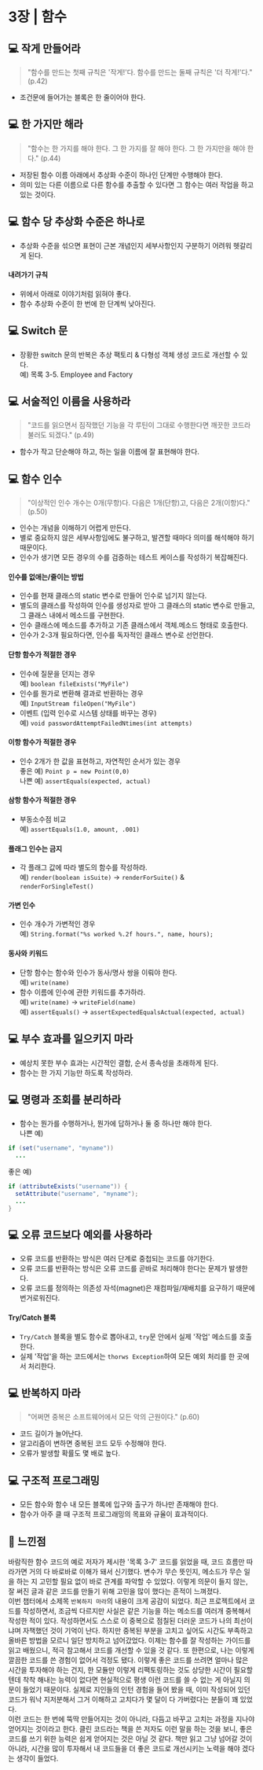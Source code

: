 # 3장 | 함수

## 💻 작게 만들어라

> "함수를 만드는 첫째 규칙은 '작게!'다. 함수를 만드는 둘째 규칙은 '더 작게!'다." (p.42)

* 조건문에 들어가는 블록은 한 줄이어야 한다.

## 💻 한 가지만 해라

> "함수는 한 가지를 해야 한다. 그 한 가지를 잘 해야 한다. 그 한 가지만을 해야 한다." (p.44)

* 저장된 함수 이름 아래에서 추상화 수준이 하나인 단계만 수행해야 한다.
* 의미 있는 다른 이름으로 다른 함수를 추출할 수 있다면 그 함수는 여러 작업을 하고 있는 것이다.

## 💻 함수 당 추상화 수준은 하나로

* 추상화 수준을 섞으면 표현이 근본 개념인지 세부사항인지 구분하기 어려워 헷갈리게 된다.

#### 내려가기 규칙
* 위에서 아래로 이야기처럼 읽혀야 좋다.
* 함수 추상화 수준이 한 번에 한 단계씩 낮아진다.

## 💻 Switch 문

* 장황한 switch 문의 반복은 추상 팩토리 & 다형성 객체 생성 코드로 개선할 수 있다.<br>
예) 목록 3-5. Employee and Factory

## 💻 서술적인 이름을 사용하라

> "코드를 읽으면서 짐작했던 기능을 각 루틴이 그대로 수행한다면 깨끗한 코드라 불러도 되겠다." (p.49)

* 함수가 작고 단순해야 하고, 하는 일을 이름에 잘 표현해야 한다.

## 💻 함수 인수

> "이상적인 인수 개수는 0개(무항)다. 다음은 1개(단항)고, 다음은 2개(이항)다." (p.50)

* 인수는 개념을 이해하기 어렵게 만든다.
* 별로 중요하지 않은 세부사항임에도 불구하고, 발견할 때마다 의미를 해석해야 하기 때문이다.
* 인수가 생기면 모든 경우의 수를 검증하는 테스트 케이스를 작성하기 복잡해진다.

#### 인수를 없애는/줄이는 방법
* 인수를 현재 클래스의 static 변수로 만들어 인수로 넘기지 않는다.
* 별도의 클래스를 작성하여 인수를 생성자로 받아 그 클래스의 static 변수로 만들고, 그 클래스 내에서 메소드를 구현한다.
* 인수 클래스에 메소드를 추가하고 기존 클래스에서 객체.메소드 형태로 호출한다.
* 인수가 2-3개 필요하다면, 인수를 독자적인 클래스 변수로 선언한다.

#### 단항 함수가 적절한 경우
* 인수에 질문을 던지는 경우<br>
예) `boolean fileExists("MyFile")`
* 인수를 뭔가로 변환해 결과로 반환하는 경우<br>
예) `InputStream fileOpen("MyFile")`
* 이벤트 (입력 인수로 시스템 상태를 바꾸는 경우)<br>
예) `void passwordAttemptFailedNtimes(int attempts)`

#### 이항 함수가 적절한 경우
* 인수 2개가 한 값을 표현하고, 자연적인 순서가 있는 경우<br>
좋은 예) `Point p = new Point(0,0)`<br>
나쁜 예) `assertEquals(expected, actual)`

#### 삼항 함수가 적절한 경우
* 부동소수점 비교<br>
예) `assertEquals(1.0, amount, .001)`

#### 플래그 인수는 금지
* 각 플래그 값에 따라 별도의 함수를 작성하라.<br>
예) `render(boolean isSuite)` → `renderForSuite()` & `renderForSingleTest()`

#### 가변 인수
* 인수 개수가 가변적인 경우<br>
예) `String.format("%s worked %.2f hours.", name, hours);`

#### 동사와 키워드
* 단항 함수는 함수와 인수가 동사/명사 쌍을 이뤄야 한다.<br>
예) `write(name)`
* 함수 이름에 인수에 관한 키워드를 추가하라.<br>
예) `write(name)` → `writeField(name)`<br>
예) `assertEquals()` → `assertExpectedEqualsActual(expected, actual)`

## 💻 부수 효과를 일으키지 마라

* 예상치 못한 부수 효과는 시간적인 결합, 순서 종속성을 초래하게 된다.
* 함수는 한 가지 기능만 하도록 작성하라.

## 💻 명령과 조회를 분리하라

* 함수는 뭔가를 수행하거나, 뭔가에 답하거나 둘 중 하나만 해야 한다.<br>
나쁜 예)
```java
if (set("username", "myname"))
  ...
```
좋은 예)
```java
if (attributeExists("username")) {
  setAttribute("username", "myname");
  ...
}
```

## 💻 오류 코드보다 예외를 사용하라

* 오류 코드를 반환하는 방식은 여러 단계로 중첩되는 코드를 야기한다.
* 오류 코드를 반환하는 방식은 오류 코드를 곧바로 처리해야 한다는 문제가 발생한다.
* 오류 코드를 정의하는 의존성 자석(magnet)은 재컴파일/재배치를 요구하기 때문에 번거로워진다.

#### Try/Catch 블록
* `Try/Catch` 블록을 별도 함수로 뽑아내고, `try`문 안에서 실제 '작업' 메소드를 호출한다.
* 실제 '작업'을 하는 코드에서는 `thorws Exception`하여 모든 예외 처리를 한 곳에서 처리한다.

## 💻 반복하지 마라

> "어쩌면 중복은 소프트웨어에서 모든 악의 근원이다." (p.60)

* 코드 길이가 늘어난다.
* 알고리즘이 변하면 중복된 코드 모두 수정해야 한다.
* 오류가 발생할 확률도 몇 배로 높다.

## 💻 구조적 프로그래밍

* 모든 함수와 함수 내 모든 블록에 입구와 출구가 하나만 존재해야 한다.
* 함수가 아주 클 때 구조적 프로그래밍의 목표와 규율이 효과적이다.

## 📝 느낀점

바람직한 함수 코드의 예로 저자가 제시한 '목록 3-7' 코드를 읽었을 때, 코드 흐름만 따라가면 거의 다 바로바로 이해가 돼서 신기했다. 변수가 무슨 뜻인지, 메소드가 무슨 일을 하는 지 고민할 필요 없이 바로 관계를 파악할 수 있었다. 이렇게 의문이 들지 않는, 잘 써진 글과 같은 코드를 만들기 위해 고민을 많이 했다는 흔적이 느껴졌다.<br>
이번 챕터에서 소제목 `반복하지 마라`의 내용이 크게 공감이 되었다. 최근 프로젝트에서 코드를 작성하면서, 조금씩 다르지만 사실은 같은 기능을 하는 메소드를 여러개 중복해서 작성한 적이 있다. 작성하면서도 스스로 이 중복으로 점칠된 더러운 코드가 나의 최선이냐며 자책했던 것이 기억이 난다. 하지만 중복된 부분을 고치고 싶어도 시간도 부족하고 올바른 방법을 모르니 일단 방치하고 넘어갔었다. 이제는 함수를 잘 작성하는 가이드를 읽고 배웠으니, 적극 참고해서 코드를 개선할 수 있을 것 같다.
또 한편으로, 나는 이렇게 깔끔한 코드를 쓴 경험이 없어서 걱정도 됐다. 이렇게 좋은 코드를 쓰려면 얼마나 많은 시간을 투자해야 하는 건지, 한 모듈만 이렇게 리팩토링하는 것도 상당한 시간이 필요할 텐데 착착 해내는 능력이 없다면 현실적으로 평생 이런 코드를 쓸 수 없는 게 아닐지 의문이 들었기 때문이다. 실제로 지인들의 인턴 경험을 들어 봤을 때, 이미 작성되어 있던 코드가 워낙 지저분해서 그거 이해하고 고치다가 몇 달이 다 가버렸다는 분들이 꽤 있었다.<br>
이런 코드는 한 번에 뚝딱 만들어지는 것이 아니라, 다듬고 바꾸고 고치는 과정을 지나야 얻어지는 것이라고 한다. 클린 코드라는 책을 쓴 저자도 이런 말을 하는 것을 보니, 좋은 코드를 쓰기 위한 능력은 쉽게 얻어지는 것은 아닐 것 같다. 책만 읽고 그냥 넘어갈 것이 아니라, 시간을 많이 투자해서 내 코드들을 더 좋은 코드로 개선시키는 노력을 해야 겠다는 생각이 들었다.

